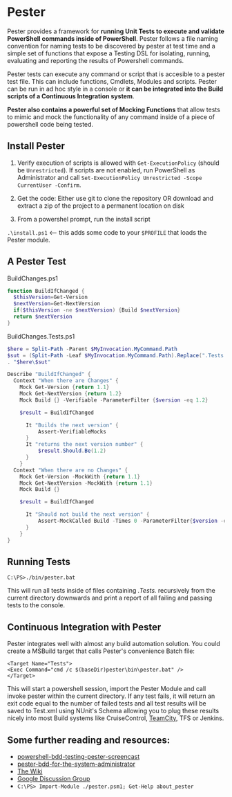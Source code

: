 Pester
=======
Pester provides a framework for **running Unit Tests to execute and validate PowerShell commands inside of PowerShell**. Pester follows a file naming convention for naming tests to be discovered by pester at test time and a simple set of functions that expose a Testing DSL for isolating, running, evaluating and reporting the results of Powershell commands.

Pester tests can execute any command or script that is accesible to a pester test file. This can include functions, Cmdlets, Modules and scripts. Pester can be run in ad hoc style in a console or **it can be integrated into the Build scripts of a Continuous Integration system**.

**Pester also contains a powerful set of Mocking Functions** that allow tests to mimic and mock the functionality of any command inside of a piece of powershell code being tested.

## Install Pester

1. Verify execution of scripts is allowed with `Get-ExecutionPolicy` (should be `Unrestricted`). If scripts are not enabled, run PowerShell as Administrator and call `Set-ExecutionPolicy Unrestricted -Scope CurrentUser -Confirm`.


2. Get the code: Either use git to clone the repository OR download and extract a zip of the project to a permanent location on disk

3. From a powershel prompt, run the install script

  `.\install.ps1`  <-- this adds some code to your `$PROFILE` that loads the Pester module.


A Pester Test
-------------
BuildChanges.ps1

```powershell
function BuildIfChanged {
  $thisVersion=Get-Version
  $nextVersion=Get-NextVersion
  if($thisVersion -ne $nextVersion) {Build $nextVersion}
  return $nextVersion
}
```

BuildChanges.Tests.ps1

```powershell
$here = Split-Path -Parent $MyInvocation.MyCommand.Path
$sut = (Split-Path -Leaf $MyInvocation.MyCommand.Path).Replace(".Tests.", ".")
. "$here\$sut"

Describe "BuildIfChanged" {
  Context "When there are Changes" {
    Mock Get-Version {return 1.1}
    Mock Get-NextVersion {return 1.2}
    Mock Build {} -Verifiable -ParameterFilter {$version -eq 1.2}

    $result = BuildIfChanged

      It "Builds the next version" {
          Assert-VerifiableMocks
      }
      It "returns the next version number" {
          $result.Should.Be(1.2)
      }
    }
  Context "When there are no Changes" {
    Mock Get-Version -MockWith {return 1.1}
    Mock Get-NextVersion -MockWith {return 1.1}
    Mock Build {}

    $result = BuildIfChanged

      It "Should not build the next version" {
          Assert-MockCalled Build -Times 0 -ParameterFilter{$version -eq 1.1}
      }
    }
}
```

Running Tests
-------------
    C:\PS>./bin/pester.bat

This will run all tests inside of files containing *.Tests.* recursively from the current directory downwards and print a report of all failing and passing tests to the console.

Continuous Integration with Pester
-----------------------------------

Pester integrates well with almost any build automation solution. You could create a MSBuild target that calls Pester's convenience Batch file:

    <Target Name="Tests">
    <Exec Command="cmd /c $(baseDir)pester\bin\pester.bat" />
    </Target>

This will start a powershell session, import the Pester Module and call invoke pester within the current directory. If any test fails, it will return an exit code equal to the number of failed tests and all test 	results will be saved to Test.xml using NUnit's Schema allowing you to plug these results nicely into most Build systems like CruiseControl, [TeamCity](https://github.com/pester/Pester/wiki/Showing-Test-Results-in-TeamCity), TFS or Jenkins.

Some further reading and resources:
-----------------------------------

* [powershell-bdd-testing-pester-screencast](http://scottmuc.com/blog/development/powershell-bdd-testing-pester-screencast/)
* [pester-bdd-for-the-system-administrator](http://scottmuc.com/blog/development/pester-bdd-for-the-system-administrator/)
* [The Wiki](https://github.com/pester/Pester/wiki)
* [Google Discussion Group](https://groups.google.com/forum/?fromgroups#!forum/pester)
* `C:\PS> Import-Module ./pester.psm1; Get-Help about_pester`
